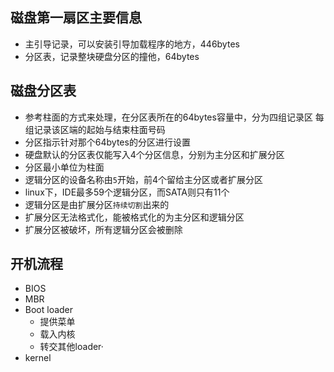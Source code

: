 ## 磁盘第一扇区主要信息

- 主引导记录，可以安装引导加载程序的地方，446bytes
- 分区表，记录整块硬盘分区的撞他，64bytes

## 磁盘分区表

- 参考柱面的方式来处理，在分区表所在的64bytes容量中，分为四组记录区
  每组记录该区端的起始与结束柱面号码
- 分区指示针对那个64bytes的分区进行设置
- 硬盘默认的分区表仅能写入4个分区信息，分别为主分区和扩展分区
- 分区最小单位为柱面
- 逻辑分区的设备名称由`5`开始，前4个留给主分区或者扩展分区
- linux下，IDE最多59个逻辑分区，而SATA则只有11个
- 逻辑分区是由扩展分区`持续切割`出来的
- 扩展分区无法格式化，能被格式化的为主分区和逻辑分区
- 扩展分区被破坏，所有逻辑分区会被删除 

## 开机流程

- BIOS
- MBR
- Boot loader
	- 提供菜单
	- 载入内核
	- 转交其他loader·
- kernel
